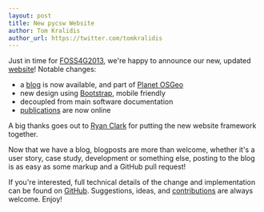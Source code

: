 ```yaml
---
layout: post
title: New pycsw Website
author: Tom Kralidis
author_url: https://twitter.com/tomkralidis
---
```


Just in time for [FOSS4G2013](http://2013.foss4g.org), we're happy to announce our new, updated [website](http://pycsw.org)!  Notable changes:

- a [blog](http://pycsw.org/blog) is now available, and part of [Planet OSGeo](http://planet.osgeo.org)
- new design using [Bootstrap](http://getbootstrap.com), mobile friendly
- decoupled from main software documentation
- [publications](http://pycsw.org/publications) are now online

A big thanks goes out to [Ryan Clark](https://github.com/rclark) for putting the new website framework together.

Now that we have a blog, blogposts are more than welcome, whether it's a user story, case study, development or something else, posting to the blog is as easy as some markup and a GitHub pull request!

If you're interested, full technical details of the change and implementation can be found on [GitHub](https://github.com/geopython/pycsw/issues/180).  Suggestions, ideas, and [contributions](https://github.com/geopython/pycsw/tree/website) are always welcome.  Enjoy!
